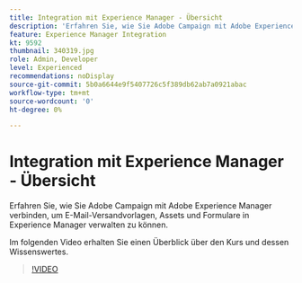 ```yaml
---
title: Integration mit Experience Manager - Übersicht
description: 'Erfahren Sie, wie Sie Adobe Campaign mit Adobe Experience Manager verbinden, um E-Mail-Versandvorlagen, Assets und Formulare in Experience Manager verwalten zu können. '
feature: Experience Manager Integration
kt: 9592
thumbnail: 340319.jpg
role: Admin, Developer
level: Experienced
recommendations: noDisplay
source-git-commit: 5b0a6644e9f5407726c5f389db62ab7a0921abac
workflow-type: tm+mt
source-wordcount: '0'
ht-degree: 0%

---
```


# Integration mit Experience Manager - Übersicht

Erfahren Sie, wie Sie Adobe Campaign mit Adobe Experience Manager verbinden, um E-Mail-Versandvorlagen, Assets und Formulare in Experience Manager verwalten zu können.

Im folgenden Video erhalten Sie einen Überblick über den Kurs und dessen Wissenswertes.

>[!VIDEO](https://video.tv.adobe.com/v/340319?quality=12)
